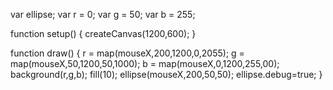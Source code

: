 var ellipse;
var r = 0;
var g = 50;
var b = 255;

function setup() {
  createCanvas(1200,600);
}

function draw() {
  r = map(mouseX,200,1200,0,2055);
  g = map(mouseX,50,1200,50,1000);
  b = map(mouseX,0,1200,255,00);
  background(r,g,b);
  fill(10);
  ellipse(mouseX,200,50,50);
  ellipse.debug=true;
}
